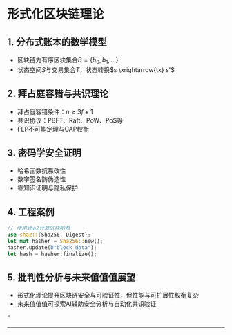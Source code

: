 ﻿# 形式化区块链理论

## 1. 分布式账本的数学模型

- 区块链为有序区块集合$B = \{b_0, b_1, ...\}$
- 状态空间$S$与交易集合$T$，状态转换$s \xrightarrow{tx} s'$

## 2. 拜占庭容错与共识理论

- 拜占庭容错条件：$n \geq 3f+1$
- 共识协议：PBFT、Raft、PoW、PoS等
- FLP不可能定理与CAP权衡

## 3. 密码学安全证明

- 哈希函数抗篡改性
- 数字签名防伪造性
- 零知识证明与隐私保护

## 4. 工程案例

```rust
// 使用sha2计算区块哈希
use sha2::{Sha256, Digest};
let mut hasher = Sha256::new();
hasher.update(b"block data");
let hash = hasher.finalize();
```

## 5. 批判性分析与未来值值值展望

- 形式化理论提升区块链安全与可验证性，但性能与可扩展性权衡复杂
- 未来值值值可探索AI辅助安全分析与自动化共识验证

"

---
